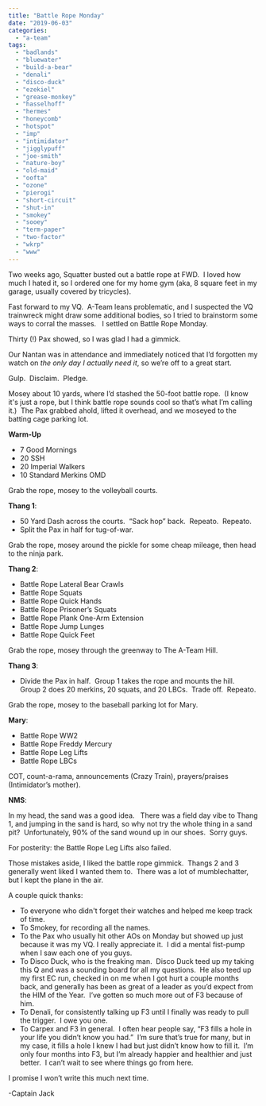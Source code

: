 ```yaml
---
title: "Battle Rope Monday"
date: "2019-06-03"
categories: 
  - "a-team"
tags: 
  - "badlands"
  - "bluewater"
  - "build-a-bear"
  - "denali"
  - "disco-duck"
  - "ezekiel"
  - "grease-monkey"
  - "hasselhoff"
  - "hermes"
  - "honeycomb"
  - "hotspot"
  - "imp"
  - "intimidator"
  - "jigglypuff"
  - "joe-smith"
  - "nature-boy"
  - "old-maid"
  - "oofta"
  - "ozone"
  - "pierogi"
  - "short-circuit"
  - "shut-in"
  - "smokey"
  - "sooey"
  - "term-paper"
  - "two-factor"
  - "wkrp"
  - "www"
---
```


Two weeks ago, Squatter busted out a battle rope at FWD.  I loved how much I hated it, so I ordered one for my home gym (aka, 8 square feet in my garage, usually covered by tricycles). 

Fast forward to my VQ.  A-Team leans problematic, and I suspected the VQ trainwreck might draw some additional bodies, so I tried to brainstorm some ways to corral the masses.   I settled on Battle Rope Monday.

Thirty (!) Pax showed, so I was glad I had a gimmick. 

Our Nantan was in attendance and immediately noticed that I’d forgotten my watch on _the only day I actually need it_, so we’re off to a great start.

Gulp.  Disclaim.  Pledge.

Mosey about 10 yards, where I’d stashed the 50-foot battle rope.  (I know it's just a rope, but I think battle rope sounds cool so that’s what I’m calling it.)  The Pax grabbed ahold, lifted it overhead, and we moseyed to the batting cage parking lot.

**Warm-Up**

- 7 Good Mornings
- 20 SSH
- 20 Imperial Walkers
- 10 Standard Merkins OMD

Grab the rope, mosey to the volleyball courts.

**Thang 1**:

- 50 Yard Dash across the courts.  “Sack hop” back.  Repeato.  Repeato.
- Split the Pax in half for tug-of-war. 

Grab the rope, mosey around the pickle for some cheap mileage, then head to the ninja park.

**Thang 2**:

- Battle Rope Lateral Bear Crawls
- Battle Rope Squats
- Battle Rope Quick Hands
- Battle Rope Prisoner’s Squats
- Battle Rope Plank One-Arm Extension
- Battle Rope Jump Lunges
- Battle Rope Quick Feet

Grab the rope, mosey through the greenway to The A-Team Hill.

**Thang 3**:

- Divide the Pax in half.  Group 1 takes the rope and mounts the hill.  Group 2 does 20 merkins, 20 squats, and 20 LBCs.  Trade off.  Repeato.

Grab the rope, mosey to the baseball parking lot for Mary.

**Mary**:

- Battle Rope WW2
- Battle Rope Freddy Mercury
- Battle Rope Leg Lifts
- Battle Rope LBCs

COT, count-a-rama, announcements (Crazy Train), prayers/praises (Intimidator’s mother).

**NMS**:

In my head, the sand was a good idea.   There was a field day vibe to Thang 1, and jumping in the sand is hard, so why not try the whole thing in a sand pit?  Unfortunately, 90% of the sand wound up in our shoes.  Sorry guys. 

For posterity: the Battle Rope Leg Lifts also failed.

Those mistakes aside, I liked the battle rope gimmick.  Thangs 2 and 3 generally went liked I wanted them to.  There was a lot of mumblechatter, but I kept the plane in the air.

A couple quick thanks:

- To everyone who didn't forget their watches and helped me keep track of time.
- To Smokey, for recording all the names.
- To the Pax who usually hit other AOs on Monday but showed up just because it was my VQ. I really appreciate it.  I did a mental fist-pump when I saw each one of you guys. 
- To Disco Duck, who is the freaking man.  Disco Duck teed up my taking this Q and was a sounding board for all my questions.  He also teed up my first EC run, checked in on me when I got hurt a couple months back, and generally has been as great of a leader as you’d expect from the HIM of the Year.  I’ve gotten so much more out of F3 because of him.
- To Denali, for consistently talking up F3 until I finally was ready to pull the trigger.  I owe you one.
- To Carpex and F3 in general.  I often hear people say, “F3 fills a hole in your life you didn’t know you had.”  I’m sure that’s true for many, but in my case, it fills a hole I knew I had but just didn’t know how to fill it.  I’m only four months into F3, but I’m already happier and healthier and just better.  I can’t wait to see where things go from here.

I promise I won’t write this much next time.

\-Captain Jack
